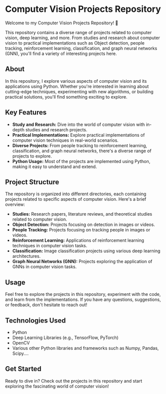 # Computer Vision Projects Repository

Welcome to my Computer Vision Projects Repository! 🚀

This repository contains a diverse range of projects related to computer vision, deep learning, and more. From studies and research about computer vision to practical implementations such as Object detection, people tracking, reinforcement learning, classification, and graph neural networks (GNN), you'll find a variety of interesting projects here.

## About

In this repository, I explore various aspects of computer vision and its applications using Python. Whether you're interested in learning about cutting-edge techniques, experimenting with new algorithms, or building practical solutions, you'll find something exciting to explore.

## Key Features

- **Study and Research:** Dive into the world of computer vision with in-depth studies and research projects.
- **Practical Implementations:** Explore practical implementations of computer vision techniques in real-world scenarios.
- **Diverse Projects:** From people tracking to reinforcement learning, classification, and graph neural networks, there's a diverse range of projects to explore.
- **Python Usage:** Most of the projects are implemented using Python, making it easy to understand and extend.

## Project Structure

The repository is organized into different directories, each containing projects related to specific aspects of computer vision. Here's a brief overview:

- **Studies:** Research papers, literature reviews, and theoretical studies related to computer vision.
- **Object Detection:** Projects focusing on detection in images or videos.
- **People Tracking:** Projects focusing on tracking people in images or videos.
- **Reinforcement Learning:** Applications of reinforcement learning techniques in computer vision tasks.
- **Classification:** Image classification projects using various deep learning architectures.
- **Graph Neural Networks (GNN):** Projects exploring the application of GNNs in computer vision tasks.

## Usage

Feel free to explore the projects in this repository, experiment with the code, and learn from the implementations. If you have any questions, suggestions, or feedback, don't hesitate to reach out!

## Technologies Used

- Python
- Deep Learning Libraries (e.g., TensorFlow, PyTorch)
- OpenCV
- Various other Python libraries and frameworks such as Numpy, Pandas, Scipy....

## Get Started

Ready to dive in? Check out the projects in this repository and start exploring the fascinating world of computer vision!

